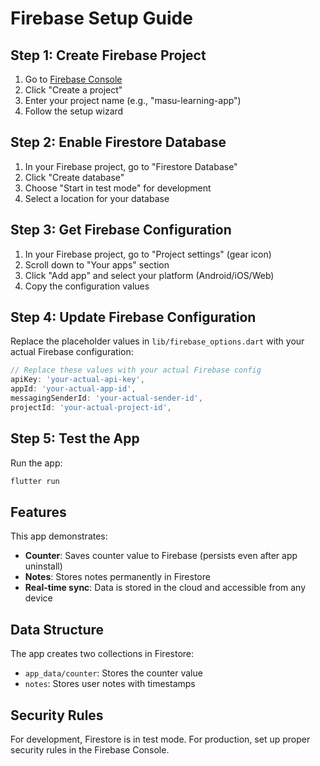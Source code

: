 # Firebase Setup Guide

## Step 1: Create Firebase Project

1. Go to [Firebase Console](https://console.firebase.google.com/)
2. Click "Create a project"
3. Enter your project name (e.g., "masu-learning-app")
4. Follow the setup wizard

## Step 2: Enable Firestore Database

1. In your Firebase project, go to "Firestore Database"
2. Click "Create database"
3. Choose "Start in test mode" for development
4. Select a location for your database

## Step 3: Get Firebase Configuration

1. In your Firebase project, go to "Project settings" (gear icon)
2. Scroll down to "Your apps" section
3. Click "Add app" and select your platform (Android/iOS/Web)
4. Copy the configuration values

## Step 4: Update Firebase Configuration

Replace the placeholder values in `lib/firebase_options.dart` with your actual Firebase configuration:

```dart
// Replace these values with your actual Firebase config
apiKey: 'your-actual-api-key',
appId: 'your-actual-app-id',
messagingSenderId: 'your-actual-sender-id',
projectId: 'your-actual-project-id',
```

## Step 5: Test the App

Run the app:
```bash
flutter run
```

## Features

This app demonstrates:
- **Counter**: Saves counter value to Firebase (persists even after app uninstall)
- **Notes**: Stores notes permanently in Firestore
- **Real-time sync**: Data is stored in the cloud and accessible from any device

## Data Structure

The app creates two collections in Firestore:
- `app_data/counter`: Stores the counter value
- `notes`: Stores user notes with timestamps

## Security Rules

For development, Firestore is in test mode. For production, set up proper security rules in the Firebase Console. 